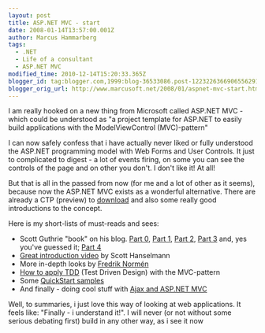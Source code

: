 ```yaml
---
layout: post
title: ASP.NET MVC - start
date: 2008-01-14T13:57:00.001Z
author: Marcus Hammarberg
tags:
  - .NET
  - Life of a consultant
  - ASP.NET MVC
modified_time: 2010-12-14T15:20:33.365Z
blogger_id: tag:blogger.com,1999:blog-36533086.post-1223226366906556291
blogger_orig_url: http://www.marcusoft.net/2008/01/aspnet-mvc-start.html
---
```



I am really hooked on a new thing from Microsoft called ASP.NET
MVC - which could be understood as "a project template for ASP.NET to
easily build applications with the ModelViewControl (MVC)-pattern"

I can now safely confess that i have actually never liked or fully
understood the ASP.NET programming model with Web Forms and User
Controls. It just to complicated to digest - a lot of events firing, on
some you can see the controls of the page and on other you don't. I
don't like it! At all!

But that is all in the passed from now (for me and a lot of other as it
seems), because now the ASP.NET MVC exists as a wonderful alternative.
There are already a CTP (preview) to
[download](http://asp.net/downloads/3.5-extensions/) and also some
really good introductions to the concept.

Here is my short-lists of must-reads and sees:

- Scott Guthrie "book" on his blog. [Part
    0](http://weblogs.asp.net/scottgu/archive/2007/10/14/asp-net-mvc-framework.aspx),
    [Part
    1](http://weblogs.asp.net/scottgu/archive/2007/11/13/asp-net-mvc-framework-part-1.aspx),
    [Part
    2](http://weblogs.asp.net/scottgu/archive/2007/12/03/asp-net-mvc-framework-part-2-url-routing.aspx),
    [Part
    3](http://weblogs.asp.net/scottgu/archive/2007/12/06/asp-net-mvc-framework-part-3-passing-viewdata-from-controllers-to-views.aspx)
    and, yes you've guessed it; [Part
    4](http://weblogs.asp.net/scottgu/archive/2007/12/09/asp-net-mvc-framework-part-4-handling-form-edit-and-post-scenarios.aspx)
- [Great introduction
    video](http://download.microsoft.com/download/f/e/b/febedc0c-dd47-4062-ad53-40e34d556a5d/ScottHanselmanIntroToMVC.wmv)
    by Scott Hanselmann
- More in-depth looks by [Fredrik
    Normén](http://fredrik.nsquared2.com/ShowCategory.aspx?categoryId=30)
- [How to apply
    TDD](http://haacked.com/archive/2007/12/07/tdd-and-dependency-injection-with-asp.net-mvc.aspx)
    (Test Driven Design) with the MVC-pattern
- Some [QuickStart
    samples](http://quickstarts.asp.net/3-5-extensions/mvc/default.aspx)
- And finally - doing cool stuff with [Ajax and ASP.NET
    MVC](http://www.nikhilk.net/Ajax-MVC.aspx)

Well, to summaries, i just love this way of looking at web applications.
It feels like: "Finally - i understand it!". I will never (or not
without some serious debating first) build in any other way, as i see it
now
